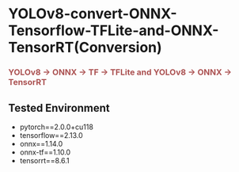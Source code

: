 # YOLOv8-convert-ONNX-Tensorflow-TFLite-and-ONNX-TensorRT(Conversion)
<h3 style="color:#ac5353;"> YOLOv8 -> ONNX -> TF -> TFLite and YOLOv8 -> ONNX -> TensorRT </h3>

## Tested Environment

* pytorch==2.0.0+cu118
* tensorflow==2.13.0
* onnx==1.14.0
* onnx-tf==1.10.0
* tensorrt==8.6.1
